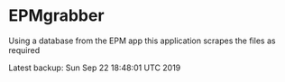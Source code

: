 # EPMgrabber
Using a database from the EPM app this application scrapes the files as required


Latest backup: Sun Sep 22 18:48:01 UTC 2019

